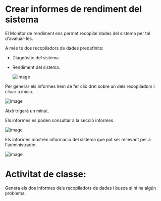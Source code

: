 # Crear informes de rendiment del sistema

El Monitor de rendiment ens permet recopilar dades del sistema per tal d'avaluar-les.

A més té dos recopiladors de dades predefinits:

- Diagnòstic del sistema.
- Rendiment del sistema.

  ![image](https://github.com/XaSaFa/MP04/assets/110727546/1ce95f75-be36-4cb7-9a29-6e2a8b7fb903)

Per generar els informes hem de fer clic dret sobre un dels recopiladors i clicar a inicia.

![image](https://github.com/XaSaFa/MP04/assets/110727546/473575a3-9882-410b-8c2c-0963cf1111d8)

Això trigarà un minut.

Els informes es poden consultar a la secció informes

![image](https://github.com/XaSaFa/MP04/assets/110727546/15b8ebc4-b7c7-4e86-a3e2-bfa6a7d718de)

Els informes mostren informació del sistema que pot ser rellevant per a l'administrador.

![image](https://github.com/XaSaFa/MP04/assets/110727546/3444a4e9-aad3-4efc-ad26-ffa619551734)


# Activitat de classe:

Genera els dos informes dels recopiladors de dades i busca si hi ha algún problema.

